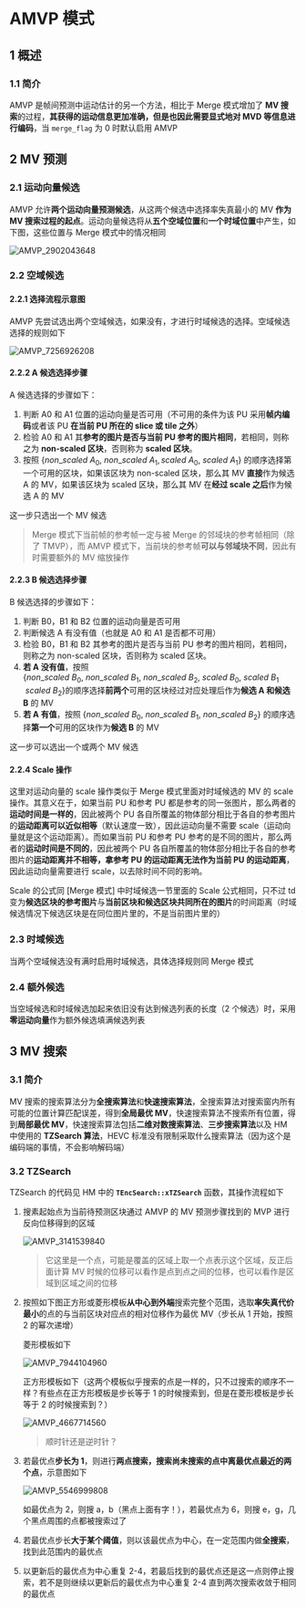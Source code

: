 # AMVP 模式

## 1 概述

### 1.1 简介

AMVP 是帧间预测中运动估计的另一个方法，相比于 Merge 模式增加了 **MV 搜索**的过程，**其获得的运动信息更加准确，但是也因此需要显式地对 MVD 等信息进行编码**，当 `merge_flag` 为 0 时默认启用 AMVP

## 2 MV 预测

### 2.1 运动向量候选

AMVP 允许**两个运动向量预测候选**，从这两个候选中选择率失真最小的 MV **作为 MV 搜索过程的起点**。运动向量候选将从**五个空域位置**和**一个时域位置**中产生，如下图，这些位置与 Merge 模式中的情况相同

![AMVP_2902043648](markdown_images/AMVP_2902043648.png)

### 2.2 空域候选

#### 2.2.1 选择流程示意图

AMVP 先尝试选出两个空域候选，如果没有，才进行时域候选的选择。空域候选选择的规则如下

![AMVP_7256926208](markdown_images/AMVP_7256926208.png)

#### 2.2.2 A 候选选择步骤

A 候选选择的步骤如下：

1. 判断 A0 和 A1 位置的运动向量是否可用（不可用的条件为该 PU 采用**帧内编码**或者该 PU **在当前 PU 所在的 slice 或 tile 之外**）
2. 检验 A0 和 A1 其**参考的图片是否与当前 PU 参考的图片相同**，若相同，则称之为 **non-scaled 区块**，否则称为 **scaled 区块**。
3. 按照 $\{non\_scaled\ A_0,\ non\_scaled\ A_1,scaled\ A_0,\ scaled\ A_1\}$ 的顺序选择第一个可用的区块，如果该区块为 non-scaled 区块，那么其 MV **直接**作为候选 A 的 MV，如果该区块为 scaled 区块，那么其 MV 在**经过 scale 之后**作为候选 A 的 MV

这一步只选出一个 MV 候选

> Merge 模式下当前帧的参考帧一定与被 Merge 的邻域块的参考帧相同（除了 TMVP），而 AMVP 模式下，当前块的参考帧**可以与邻域块不同**，因此有时需要额外的 MV 缩放操作

#### 2.2.3 Β 候选选择步骤

B 候选选择的步骤如下：

1. 判断 B0，B1 和 B2 位置的运动向量是否可用
2. 判断候选 A 有没有值（也就是 A0 和 A1 是否都不可用）
3. 检验 B0，B1 和 B2 其参考的图片是否与当前 PU 参考的图片相同，若相同，则称之为 non-scaled 区块，否则称为 scaled 区块。
4. **若 A 没有值**，按照 $\{non\_scaled\ B_0,\ non\_scaled\ B_1,\ non\_scaled\ B_2,\ scaled\ B_0,\ scaled\ B_1\,\ scaled\ B_2\}$的顺序选择**前两个**可用的区块经过对应处理后作为**候选 A 和候选 B** 的 MV
5. **若 A 有值**，按照 $\{non\_scaled\ B_0,\ non\_scaled\ B_1,\ non\_scaled\ B_2\}$ 的顺序选择**第一个**可用的区块作为**候选 B** 的 MV

这一步可以选出一个或两个 MV 候选

#### 2.2.4 Scale 操作

这里对运动向量的 scale 操作类似于 Merge 模式里面对时域候选的 MV 的 scale 操作。其意义在于，如果当前 PU 和参考 PU 都是参考的同一张图片，那么两者的**运动时间是一样的**，因此被两个 PU 各自所覆盖的物体部分相比于各自的参考图片的**运动距离可以近似相等**（默认速度一致），因此运动向量不需要 scale（运动向量就是这个运动距离）。而如果当前 PU 和参考 PU 参考的是不同的图片，那么两者的**运动时间是不同的**，因此被两个 PU 各自所覆盖的物体部分相比于各自的参考图片的**运动距离并不相等，拿参考 PU 的运动距离无法作为当前 PU 的运动距离**，因此运动向量需要进行 scale，以去除时间不同的影响。

Scale 的公式同 [Merge 模式] 中时域候选一节里面的 Scale 公式相同，只不过 td 变为**候选区块的参考图片**与**当前区块和候选区块共同所在的图片**的时间距离（时域候选情况下候选区块是在同位图片里的，不是当前图片里的）

### 2.3 时域候选

当两个空域候选没有满时启用时域候选，具体选择规则同 Merge 模式

### 2.4 额外候选

当空域候选和时域候选加起来依旧没有达到候选列表的长度（2 个候选）时，采用**零运动向量**作为额外候选填满候选列表

## 3 MV 搜索

### 3.1 简介

MV 搜索的搜索算法分为**全搜索算法**和**快速搜索算法**，全搜索算法对搜索窗内所有可能的位置计算匹配误差，得到**全局最优 MV**，快速搜索算法不搜索所有位置，得到**局部最优 MV**，快速搜索算法包括**二维对数搜索算法**、**三步搜索算法**以及 HM 中使用的 **TZSearch 算法**，HEVC 标准没有限制采取什么搜索算法（因为这个是编码端的事情，不会影响解码端）

### 3.2 TZSearch

TZSearch 的代码见 HM 中的 **`TEncSearch::xTZSearch`** 函数，其操作流程如下

1. 搜素起始点为当前待预测区块通过 AMVP 的 MV 预测步骤找到的 MVP 进行反向位移得到的区域

    ![AMVP_3141539840](markdown_images/AMVP_3141539840.png)

    > 它这里是一个点，可能是覆盖的区域上取一个点表示这个区域，反正后面计算 MV 时候的位移可以看作是点到点之间的位移，也可以看作是区域到区域之间的位移

2. 按照如下图正方形或菱形模板**从中心到外端**搜索完整个范围，选取**率失真代价最小**的点的与当前区块对应点的相对位移作为最优 MV（步长从 1 开始，按照 2 的幂次递增）

    菱形模板如下

    ![AMVP_7944104960](markdown_images/AMVP_7944104960.png)

    正方形模板如下（这两个模板似乎搜索的点是一样的，只不过搜索的顺序不一样？有些点在正方形模板是步长等于 1 的时候搜索到，但是在菱形模板是步长等于 2 的时候搜索到？）

    ![AMVP_4667714560](markdown_images/AMVP_4667714560.png)

    > 顺时针还是逆时针？

3. 若最优点**步长为 1**，则进行**两点搜索，搜索尚未搜索的点中离最优点最近的两个点**，示意图如下

    ![AMVP_5546999808](markdown_images/AMVP_5546999808.png)

    如最优点为 2，则搜 a，b（黑点上面有字！），若最优点为 6，则搜 e，g，几个黑点周围的点都被搜索过了

4. 若最优点步长**大于某个阈值**，则以该最优点为中心，在一定范围内做**全搜索**，找到此范围内的最优点
5. 以更新后的最优点为中心重复 2-4，若最后找到的最优点还是这一点则停止搜索，若不是则继续以更新后的最优点为中心重复 2-4 直到两次搜索收敛于相同的最优点
